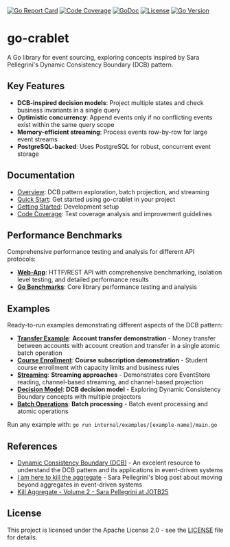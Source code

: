 [![Go Report Card](https://goreportcard.com/badge/github.com/rodolfodpk/go-crablet)](https://goreportcard.com/report/github.com/rodolfodpk/go-crablet)
[![Code Coverage](https://img.shields.io/badge/code%20coverage-86.8%25-green?logo=go)](https://github.com/rodolfodpk/go-crablet/actions/workflows/coverage.yml)
[![GoDoc](https://godoc.org/github.com/rodolfodpk/go-crablet?status.svg)](https://godoc.org/github.com/rodolfodpk/go-crablet)
[![License](https://img.shields.io/github/license/rodolfodpk/go-crablet)](https://github.com/rodolfodpk/go-crablet/blob/main/LICENSE)
[![Go Version](https://img.shields.io/github/go-mod/go-version/rodolfodpk/go-crablet)](https://github.com/rodolfodpk/go-crablet/blob/main/go.mod)

# go-crablet

A Go library for event sourcing, exploring concepts inspired by Sara Pellegrini's Dynamic Consistency Boundary (DCB) pattern. 

## Key Features

- **DCB-inspired decision models**: Project multiple states and check business invariants in a single query
- **Optimistic concurrency**: Append events only if no conflicting events exist within the same query scope
- **Memory-efficient streaming**: Process events row-by-row for large event streams
- **PostgreSQL-backed**: Uses PostgreSQL for robust, concurrent event storage

## Documentation
- [Overview](docs/overview.md): DCB pattern exploration, batch projection, and streaming
- [Quick Start](docs/quick-start.md): Get started using go-crablet in your project
- [Getting Started](docs/getting-started.md): Development setup
- [Code Coverage](docs/code-coverage.md): Test coverage analysis and improvement guidelines

## Performance Benchmarks

Comprehensive performance testing and analysis for different API protocols:

- **[Web-App](internal/web-app/README.md)**: HTTP/REST API with comprehensive benchmarking, isolation level testing, and detailed performance results
- **[Go Benchmarks](internal/benchmarks/README.md)**: Core library performance testing and analysis

## Examples

Ready-to-run examples demonstrating different aspects of the DCB pattern:

- **[Transfer Example](internal/examples/transfer/main.go)**: **Account transfer demonstration** - Money transfer between accounts with account creation and transfer in a single atomic batch operation
- **[Course Enrollment](internal/examples/enrollment/main.go)**: **Course subscription demonstration** - Student course enrollment with capacity limits and business rules
- **[Streaming](internal/examples/streaming/main.go)**: **Streaming approaches** - Demonstrates core EventStore reading, channel-based streaming, and channel-based projection
- **[Decision Model](internal/examples/decision_model/main.go)**: **DCB decision model** - Exploring Dynamic Consistency Boundary concepts with multiple projectors
- **[Batch Operations](internal/examples/batch/main.go)**: **Batch processing** - Batch event processing and atomic operations

Run any example with: `go run internal/examples/[example-name]/main.go`

## References

- [Dynamic Consistency Boundary (DCB)](https://dcb.events/) - An excelent resource to understand the DCB pattern and its applications in event-driven systems
- [I am here to kill the aggregate](https://sara.event-thinking.io/2023/04/kill-aggregate-chapter-1-I-am-here-to-kill-the-aggregate.html) - Sara Pellegrini's blog post about moving beyond aggregates in event-driven systems
- [Kill Aggregate - Volume 2 - Sara Pellegrini at JOTB25](https://www.youtube.com/watch?v=AQ5fk4D3u9I)

## License

This project is licensed under the Apache License 2.0 - see the [LICENSE](LICENSE) file for details.